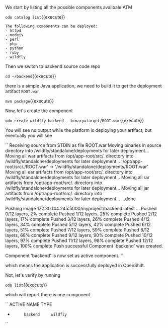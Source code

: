 We start by listing all the possible components availbale ATM

`odo catalog list`{{execute}}

```
The following components can be deployed:
- httpd
- nodejs
- perl
- php
- python
- ruby
- wildfly
```

Then we switch to backend source code repo

`cd ~/backend`{{execute}}

there is a simple Java application, we need to build it to get the deployment
artifact `ROOT.war`

`mvn package`{{execute}}

Now, let's create the component

`odo create wildfly backend --binary=target/ROOT.war`{{execute}}

You will see no output while the platform is deploying your artifact, but
eventually you will see

``
Receiving source from STDIN as file ROOT.war
Moving binaries in source directory into /wildfly/standalone/deployments for later deployment...
Moving all war artifacts from /opt/app-root/src/. directory into /wildfly/standalone/deployments for later deployment...
'/opt/app-root/src/./ROOT.war' -> '/wildfly/standalone/deployments/ROOT.war'
Moving all ear artifacts from /opt/app-root/src/. directory into /wildfly/standalone/deployments for later deployment...
Moving all rar artifacts from /opt/app-root/src/. directory into /wildfly/standalone/deployments for later deployment...
Moving all jar artifacts from /opt/app-root/src/. directory into /wildfly/standalone/deployments for later deployment...
...done

Pushing image 172.30.144.245:5000/myproject/backend:latest ...
Pushed 0/12 layers, 2% complete
Pushed 1/12 layers, 25% complete
Pushed 2/12 layers, 17% complete
Pushed 3/12 layers, 26% complete
Pushed 4/12 layers, 34% complete
Pushed 5/12 layers, 42% complete
Pushed 6/12 layers, 51% complete
Pushed 7/12 layers, 59% complete
Pushed 8/12 layers, 68% complete
Pushed 9/12 layers, 90% complete
Pushed 10/12 layers, 97% complete
Pushed 11/12 layers, 98% complete
Pushed 12/12 layers, 100% complete
Push successful
Component 'backend' was created.

Component 'backend' is now set as active component.
``

which means the application is successfully deployed in OpenShift.

Not, let's verify by running

`odo list`{{execute}}

which will report there is one component

``
ACTIVE     NAME        TYPE
*          backend     wildfly
``
